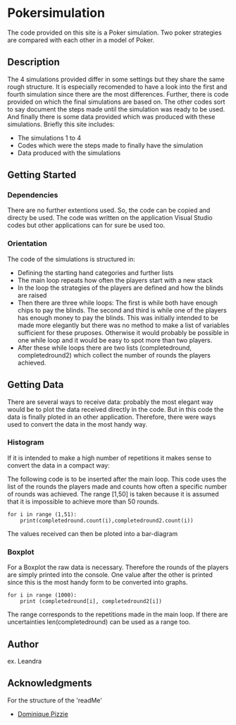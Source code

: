 # Pokersimulation
The code provided on this site is a Poker simulation. Two poker strategies are compared with each other in a model of Poker.

## Description

The 4 simulations provided differ in some settings but they share the same rough structure. It is especially recomended to have a look into the first and fourth simulation since there are the most differences.
Further, there is code provided on which the final simulations are based on. The other codes sort to say document the steps made until the simulation was ready to be used.
And finally there is some data provided which was produced with these simulations.
Briefly this site includes:
* The simulations 1 to 4
* Codes which were the steps made to finally have the simulation
* Data produced with the simulations
## Getting Started

### Dependencies
There are no further extentions used. So, the code can be copied and directy be used.
The code was written on the application Visual Studio codes but other applications can for sure be used too.

### Orientation
The code of the simulations is structured in:
* Defining the starting hand categories and further lists
* The main loop repeats how often the players start with a new stack
* In the loop the strategies of the players are defined and how the blinds are raised
* Then there are three while loops: The first is while both have enough chips to pay the blinds. The second and third is while one of the players has enough money to pay the blinds. This was initially intended to be made more elegantly but there was no method to make a list of variables sufficient for these pruposes. Otherwise it would probably be possible in one while loop and it would be easy to spot more than two players.
* After these while loops there are two lists (completedround, completedround2) which collect the number of rounds the players achieved.

## Getting Data
There are several ways to receive data: probably the most elegant way would be to plot the data received directly in the code. 
But in this code the data is finally ploted in an other application. Therefore, there were ways used to convert the data in the most handy way.
### Histogram
If it is intended to make a high number of repetitions it makes sense to convert the data in a compact way:

The following code is to be inserted after the main loop. This code uses the list of the rounds the players made and counts how often a specific number of rounds was achieved.
The range [1,50] is taken because it is assumed that it is impossible to achieve more than 50 rounds.
```
for i in range (1,51):
    print(completedround.count(i),completedround2.count(i))

```
The values received can then be ploted into a bar-diagram

### Boxplot
For a Boxplot the raw data is necessary. Therefore the rounds of the players are simply printed into the console.
One value after the other is printed since this is the most handy form to be converted into graphs.
```
for i in range (1000):
    print (completedround[i], completedround2[i])
```
The range corresponds to the repetitions made in the main loop. If there are uncertainties len(completedround) can be used as a range too.

## Author

ex. Leandra

## Acknowledgments

For the structure of the 'readMe'
* [Dominique Pizzie](https://gist.github.com/DomPizzie/7a5ff55ffa9081f2de27c315f5018afc)
